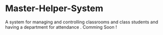 # Master-Helper-System
A system for managing and controlling classrooms and class students and having a department for attendance .
Comming Soon !
